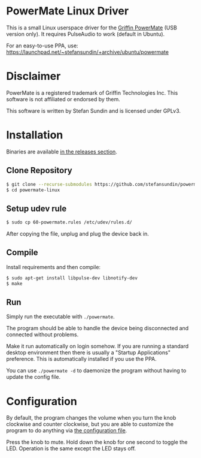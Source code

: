 # PowerMate Linux Driver

This is a small Linux userspace driver for the [Griffin PowerMate](https://griffintechnology.com/powermate-usb) (USB version only). It requires PulseAudio to work (default in Ubuntu).

For an easy-to-use PPA, use: https://launchpad.net/~stefansundin/+archive/ubuntu/powermate


# Disclaimer

PowerMate is a registered trademark of Griffin Technologies Inc. This software is not affiliated or endorsed by them.

This software is written by Stefan Sundin and is licensed under GPLv3.


# Installation

Binaries are available [in the releases section](https://github.com/stefansundin/powermate-linux/releases).

## Clone Repository

```bash
$ git clone --recurse-submodules https://github.com/stefansundin/powermate-linux.git
$ cd powermate-linux
```

## Setup udev rule

```bash
$ sudo cp 60-powermate.rules /etc/udev/rules.d/
```

After copying the file, unplug and plug the device back in.

## Compile

Install requirements and then compile:

```bash
$ sudo apt-get install libpulse-dev libnotify-dev
$ make
```

## Run

Simply run the executable with `./powermate`.

The program should be able to handle the device being disconnected and connected without problems.

Make it run automatically on login somehow. If you are running a standard desktop environment then there is usually a "Startup Applications" preference. This is automatically installed if you use the PPA.

You can use `./powermate -d` to daemonize the program without having to update the config file.


# Configuration

By default, the program changes the volume when you turn the knob clockwise and counter clockwise, but you are able to customize the program to do anything via [the configuration file](powermate.toml).

Press the knob to mute. Hold down the knob for one second to toggle the LED. Operation is the same except the LED stays off.
